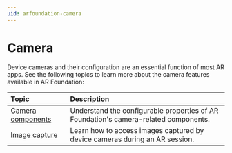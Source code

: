 ```yaml
---
uid: arfoundation-camera
---
```

# Camera

Device cameras and their configuration are an essential function of most AR apps. See the following topics to learn more about the camera features available in AR Foundation:

| Topic | Description |
| :---- | :---------- |
| [Camera components](xref:arfoundation-camera-components) | Understand the configurable properties of AR Foundation's camera-related components. |
| [Image capture](xref:arfoundation-image-capture) | Learn how to access images captured by device cameras during an AR session. |
